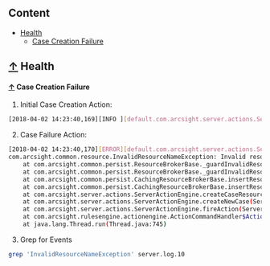 ## Content
- [Health](#-health)
    - [Case Creation Failure](#-case-creation-failure)

## [↑](#content) Health
#### [↑](#content) Case Creation Failure
1. Initial Case Creation Action: 
```bash
[2018-04-02 14:23:40,169][INFO ][default.com.arcsight.server.actions.ServerActionEngine] Making a new case 20180402 | RuleNameHere | 10.x.x.x | user | Spam;Business/Economy
```
2. Case Failure Action:
```bash
[2018-04-02 14:23:40,170][ERROR][default.com.arcsight.server.actions.ServerActionEngine] 
com.arcsight.common.resource.InvalidResourceNameException: Invalid resource name '20180402 | RuleNameHere | 10.x.x.x | user | Spam;Business/Economy' (Character '/' is not allowed)
	at com.arcsight.common.persist.ResourceBrokerBase._guardInvalidResourceNameOrAlias(ResourceBrokerBase.java:1655)
	at com.arcsight.common.persist.ResourceBrokerBase._guardInvalidResouceNameOrAlias(ResourceBrokerBase.java:1625)
	at com.arcsight.common.persist.CachingResourceBrokerBase.insertResources(CachingResourceBrokerBase.java:2296)
	at com.arcsight.common.persist.CachingResourceBrokerBase.insertResource(CachingResourceBrokerBase.java:2185)
	at com.arcsight.server.actions.ServerActionEngine.createCaseResource(ServerActionEngine.java:713)
	at com.arcsight.server.actions.ServerActionEngine.createNewCase(ServerActionEngine.java:451)
	at com.arcsight.server.actions.ServerActionEngine.fireAction(ServerActionEngine.java:928)
	at com.arcsight.rulesengine.actionengine.ActionCommandHandler$ActionCommandRunnable.run(ActionCommandHandler.java:287)
	at java.lang.Thread.run(Thread.java:745)
```
3. Grep for Events
```bash
grep 'InvalidResourceNameException' server.log.10
```
